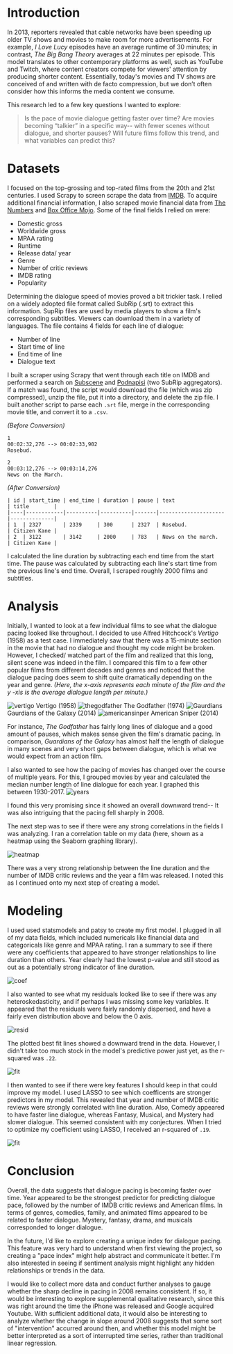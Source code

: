 # Introduction
In 2013, reporters revealed that cable networks have been speeding up older TV shows and movies to make room for more advertisements. For example, *I Love Lucy* episodes have an average runtime of 30 minutes; in contrast, *The Big Bang Theory* averages at 22 minutes per episode. This model translates to other contemporary platforms as well, such as YouTube and Twitch, where content creators compete for viewers' attention by producing shorter content. Essentially, today's movies and TV shows are conceived of and written with de facto compression, but we don’t often consider how this informs the media content we consume. 

This research led to a few key questions I wanted to explore:
> Is the pace of movie dialogue getting faster over time? 
> Are movies becoming “talkier” in a specific way-- with fewer scenes without dialogue, and shorter pauses? 
> Will future films follow this trend, and what variables can predict this?  

# Datasets

I focused on the top-grossing and top-rated films from the 20th and 21st centuries. I used Scrapy to screen scrape the data from [IMDB](imdb.com). To acquire additional financial information, I also scraped movie financial data from [The Numbers](thenumbers.com) and [Box Office Mojo](boxofficemojo.com). Some of the final fields I relied on were:

- Domestic gross
- Worldwide gross
- MPAA rating
- Runtime
- Release data/ year
- Genre
- Number of critic reviews
- IMDB rating
- Popularity 

Determining the dialogue speed of movies proved a bit trickier task. I relied on a widely adopted file format called SubRip (.srt) to extract this information. SupRip files are used by media players to show a film's corresponding subtitles. Viewers can download them in a variety of languages. The file contains 4 fields for each line of dialogue:

- Number of line
- Start time of line
- End time of line
- Dialogue text

I built a scraper using Scrapy that went through each title on IMDB and performed a search on [Subscene](subscene.com) and [Podnapisi](podnapisi.com) (two SubRip aggregators). If a match was found, the script would download the file (which was zip compressed), unzip the file, put it into a directory, and delete the zip file. I built another script to parse each `.srt` file, merge in the corresponding movie title, and convert it to a `.csv`.

*(Before Conversion)*
```
1
00:02:32,276 --> 00:02:33,902
Rosebud.

2
00:03:12,276 --> 00:03:14,276
News on the March.
```
*(After Conversion)*
```
| id | start_time | end_time | duration | pause | text                | title        | 
|----|------------|----------|----------|-------|---------------------|--------------|
| 1  | 2327       | 2339     | 300      | 2327  | Rosebud.            | Citizen Kane |
| 2  | 3122       | 3142     | 2000     | 783   | News on the march.  | Citizen Kane |
 ```
 
I calculated the line duration by subtracting each end time from the start time. The pause was calculated by subtracting each line's start time from the previous line's end time. Overall, I scraped roughly 2000 films and subtitles.

# Analysis

Initially, I wanted to look at a few individual films to see what the dialogue pacing looked like throughout. I decided to use Alfred Hitchcock's *Vertigo* (1958) as a test case. I immediately saw that there was a 15-minute section in the movie that had no dialogue and thought my code might be broken. However, I checked/ watched part of the film and realized that this long, silent scene was indeed in the film. I compared this film to a few other popular films from different decades and genres and noticed that the dialogue pacing does seem to shift quite dramatically depending on the year and genre. *(Here, the x-axis represents each minute of the film and the y -xis is the average dialogue length per minute.)*  

![vertigo](https://jblinder.github.io/images/project02/vertigo.png.png) Vertigo (1958)
![thegodfather](https://jblinder.github.io/images/project02/thegodfather.png) The Godfather (1974)
![Gaurdians](https://jblinder.github.io/images/project02/Gaurdians.png) Gaurdians of the Galaxy (2014)
![americansinper](https://jblinder.github.io/images/project02/americansniper.png) American Sniper (2014)

For instance, *The Godfather* has fairly long lines of dialogue and a good amount of pauses, which makes sense given the film's dramatic pacing. In comparison, *Guardians of the Galaxy* has almost half the length of dialogue in many scenes and very short gaps between dialogue, which is what we would expect from an action film.

I also wanted to see how the pacing of movies has changed over the course of multiple years. For this, I grouped movies by year and calculated the median number length of line dialogue for each year. I graphed this between 1930-2017.
![years](https://jblinder.github.io/images/project02/median.png)

I found this very promising since it showed an overall downward trend-- It was also intriguing that the pacing fell sharply in 2008. 

The next step was to see if there were any strong correlations in the fields I was analyzing. I ran a correlation table on my data (here, shown as a heatmap using the Seaborn graphing library).

![heatmap](https://jblinder.github.io/images/project02/heat-map.png)

There was a very strong relationship between the line duration and the number of IMDB critic reviews and the year a film was released. I noted this as I continued onto my next step of creating a model.

# Modeling

I used used statsmodels and patsy to create my first model. I plugged in all of my data fields, which included numericals like financial data and categoricals like genre and MPAA rating. I ran a summary to see if there were any coefficients that appeared to have stronger relationships to line duration than others. Year clearly had the lowest p-value and still stood as out as a potentially strong indicator of line duration.

![coef](https://jblinder.github.io/images/project02/coef.png)

I also wanted to see what my residuals looked like to see if there was any heteroskedasticity, and if perhaps I was missing some key variables. It appeared that the residuals were fairly randomly dispersed, and have a fairly even distribution above and below the 0 axis.

![resid](https://jblinder.github.io/images/project02/resid.png)

The plotted best fit lines showed a downward trend in the data. However, I didn't take too much stock in the model's predictive power just yet, as the r-squared was `.22`.

![fit](https://jblinder.github.io/images/project02/fit.png)

I then wanted to see if there were key features I should keep in that could improve my model. I used LASSO to see which coefficents are stronger predictors in my model. This revealed that year and number of IMDB critic reviews were strongly correlated with line duration. Also, Comedy appeared to have faster line dialogue, whereas Fantasy, Musical, and Mystery had slower dialogue. This seemed consistent with my conjectures. When I tried to optimize my coefficient using LASSO, I received an r-squared of `.19`.


![fit](https://jblinder.github.io/images/project02/lasso.png)

# Conclusion

Overall, the data suggests that dialogue pacing is becoming faster over time. Year appeared to be the strongest predictor for predicting dialogue pace, followed by the number of IMDB critic reviews and American films. In terms of genres, comedies, family, and animated films appeared to be related to faster dialogue. Mystery, fantasy, drama, and musicals corresponded to longer dialogue.

In the future, I'd like to explore creating a unique index for dialogue pacing. This feature was very hard to understand when first viewing the project, so creating a "pace index" might help abstract and communicate it better. I'm also interested in seeing if sentiment analysis might highlight any hidden relationships or trends in the data. 

I would like to collect more data and conduct further analyses to gauge whether the sharp decline in pacing in 2008 remains consistent. If so, it would be interesting to explore supplemental qualitative research, since this was right around the time the iPhone was released and Google acquired Youtube. With sufficient additional data, it would also be interesting to analyze whether the change in slope around 2008 suggests that some sort of "intervention" accurred around then, and whether this model might be better interpreted as a sort of interrupted time series, rather than traditional linear regression.
